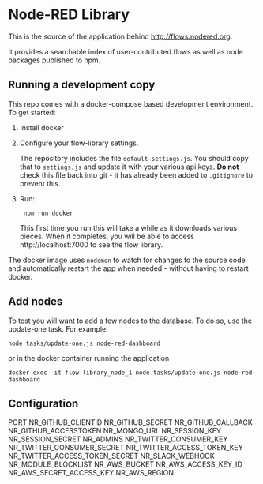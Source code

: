# Node-RED Library

This is the source of the application behind <http://flows.nodered.org>.

It provides a searchable index of user-contributed flows as well as node packages
published to npm.

## Running a development copy

This repo comes with a docker-compose based development environment. To get started:

1. Install docker

2. Configure your flow-library settings.

   The repository includes the file `default-settings.js`. You should copy that
   to `settings.js` and update it with your various api keys.
   **Do not** check this file back into git - it has already been added to `.gitignore` to prevent this.

3. Run:

        npm run docker

   This first time you run this will take a while as it downloads various pieces.
   When it completes, you will be able to access http://localhost:7000 to see
   the flow library.

The docker image uses `nodemon` to watch for changes to the source code and
automatically restart the app when needed - without having to restart docker.

## Add nodes

To test you will want to add a few nodes to the database.  To do so, use the update-one task.  For example.

    node tasks/update-one.js node-red-dashboard

or in the docker container running the application

    docker exec -it flow-library_node_1 node tasks/update-one.js node-red-dashboard

## Configuration


PORT
NR_GITHUB_CLIENTID
NR_GITHUB_SECRET
NR_GITHUB_CALLBACK
NR_GITHUB_ACCESSTOKEN
NR_MONGO_URL
NR_SESSION_KEY
NR_SESSION_SECRET
NR_ADMINS
NR_TWITTER_CONSUMER_KEY
NR_TWITTER_CONSUMER_SECRET
NR_TWITTER_ACCESS_TOKEN_KEY
NR_TWITTER_ACCESS_TOKEN_SECRET
NR_SLACK_WEBHOOK
NR_MODULE_BLOCKLIST
NR_AWS_BUCKET
NR_AWS_ACCESS_KEY_ID
NR_AWS_SECRET_ACCESS_KEY
NR_AWS_REGION
